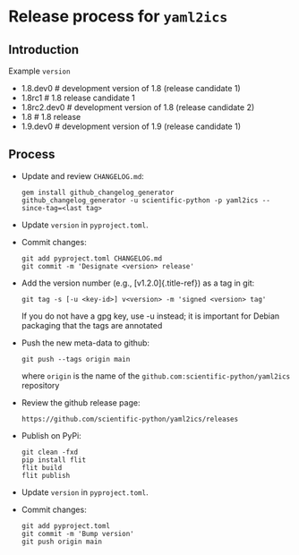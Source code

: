 # Release process for `yaml2ics`

## Introduction

Example `version`

- 1.8.dev0 \# development version of 1.8 (release candidate 1)
- 1.8rc1 \# 1.8 release candidate 1
- 1.8rc2.dev0 \# development version of 1.8 (release candidate 2)
- 1.8 \# 1.8 release
- 1.9.dev0 \# development version of 1.9 (release candidate 1)

## Process

- Update and review `CHANGELOG.md`:

      gem install github_changelog_generator
      github_changelog_generator -u scientific-python -p yaml2ics --since-tag=<last tag>

- Update `version` in `pyproject.toml`.

- Commit changes:

      git add pyproject.toml CHANGELOG.md
      git commit -m 'Designate <version> release'

- Add the version number (e.g., [v1.2.0]{.title-ref}) as a tag in git:

      git tag -s [-u <key-id>] v<version> -m 'signed <version> tag'

  If you do not have a gpg key, use -u instead; it is important for
  Debian packaging that the tags are annotated

- Push the new meta-data to github:

      git push --tags origin main

  where `origin` is the name of the `github.com:scientific-python/yaml2ics`
  repository

- Review the github release page:

      https://github.com/scientific-python/yaml2ics/releases

- Publish on PyPi:

      git clean -fxd
      pip install flit
      flit build
      flit publish

- Update `version` in `pyproject.toml`.

- Commit changes:

      git add pyproject.toml
      git commit -m 'Bump version'
      git push origin main
